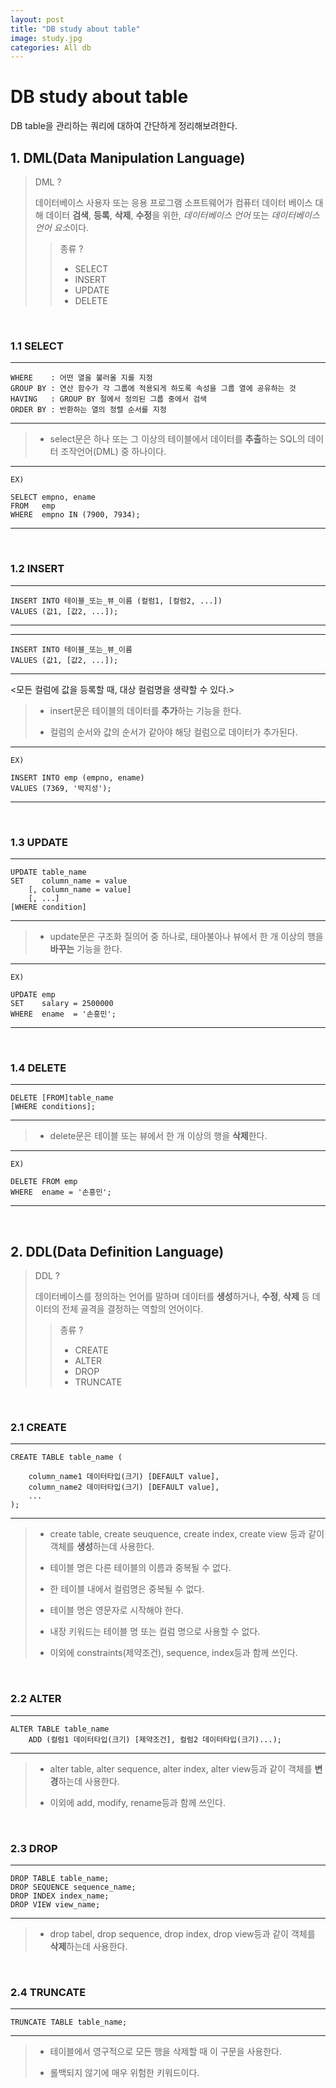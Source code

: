 ```yaml
---  
layout: post  
title: "DB study about table"  
image: study.jpg  
categories: All db
---  
```


# DB study about table  

DB table을 관리하는 쿼리에 대하여 간단하게 정리해보려한다.  

## 1. DML(Data Manipulation Language)  

> DML ?  
> 
> 데이터베이스 사용자 또는 응용 프로그램 소프트웨어가 컴퓨터 데이터 베이스 대해 데이터 **검색**, **등록**, **삭제**, **수정**을 위한, *데이터베이스 언어* 또는 *데이터베이스 언어 요소*이다.  
> 
>> 종류 ?  
>> * SELECT   
>> * INSERT  
>> * UPDATE  
>> * DELETE  

<br/>  

### 1.1 SELECT  

---
```  
WHERE    : 어떤 열을 불러올 지를 지정
GROUP BY : 연산 함수가 각 그룹에 적용되게 하도록 속성을 그룹 열에 공유하는 것
HAVING   : GROUP BY 절에서 정의된 그룹 중에서 검색
ORDER BY : 반환하는 열의 정렬 순서를 지정
```  
---  

> * select문은 하나 또는 그 이상의 테이블에서 데이터를 **추출**하는 SQL의 데이터 조작언어(DML) 중 하나이다.  

---  
```
EX)  

SELECT empno, ename
FROM   emp
WHERE  empno IN (7900, 7934);  
```  
---

<br/>  

### 1.2 INSERT  

---  
```
INSERT INTO 테이블_또는_뷰_이름 (컬럼1, [컬럼2, ...]) 
VALUES (값1, [값2, ...]);
```   
---  

---  
```  
INSERT INTO 테이블_또는_뷰_이름 
VALUES (값1, [값2, ...]);
```  
---  

<모든 컬럼에 값을 등록할 때, 대상 컬럼명을 생략할 수 있다.>  

> * insert문은 테이블의 데이터를 **추가**하는 기능을 한다.  
>   
> * 컬럼의 순서와 값의 순서가 같아야 해당 컬럼으로 데이터가 추가된다.  

---  
```  
EX)  

INSERT INTO emp (empno, ename)
VALUES (7369, '박지성');
```  
---  

<br/>  

### 1.3 UPDATE  

---  
```  
UPDATE table_name 
SET    column_name = value 
    [, column_name = value]
    [, ...]
[WHERE condition]
```  
---  

> * update문은 구조화 질의어 중 하나로, 태아불아나 뷰에서 한 개 이상의 행을 **바꾸는** 기능을 한다.  

---  
```  
EX)  

UPDATE emp
SET    salary = 2500000
WHERE  ename  = '손흥민';
```  
---  

<br/>  

### 1.4 DELETE  

---  
```  
DELETE [FROM]table_name 
[WHERE conditions];
```  
---  

> * delete문은 테이블 또는 뷰에서 한 개 이상의 행을 **삭제**한다.  

---  
```  
EX)  

DELETE FROM emp 
WHERE  ename = '손흥민';
```  
---  

<br/>  

## 2. DDL(Data Definition Language)  

> DDL ?  
> 
> 데이터베이스를 정의하는 언어를 말하며 데이터를 **생성**하거나, **수정**, **삭제** 등 데이터의 전체 골격을 결정하는 역할의 언어이다.  
> 
>> 종류 ?  
>> * CREATE  
>> * ALTER  
>> * DROP  
>> * TRUNCATE  

<br/>  

### 2.1 CREATE  

---  
```  
CREATE TABLE table_name (

    column_name1 데이터타입(크기) [DEFAULT value],
    column_name2 데이터타입(크기) [DEFAULT value],
    ...
);
```  
---  

> * create table, create seuquence, create index, create view 등과 같이 객체를 **생성**하는데 사용한다.  
> 
> * 테이블 명은 다른 테이블의 이름과 중복될 수 없다.  
> 
> * 한 테이블 내에서 컬럼명은 중복될 수 없다.  
> 
> * 테이블 명은 영문자로 시작해야 한다.  
> 
> * 내장 키워드는 테이블 명 또는 컬럼 명으로 사용할 수 없다.
>   
> * 이외에 constraints(제약조건), sequence, index등과 함께 쓰인다.

<br/>  

### 2.2 ALTER  

---  
```
ALTER TABLE table_name 
    ADD (컬럼1 데이터타입(크기) [제약조건], 컬럼2 데이터타입(크기)...);
```  
---  

> * alter table, alter sequence, alter index, alter view등과 같이 객체를 **변경**하는데 사용한다.  
> 
> * 이외에 add, modify, rename등과 함께 쓰인다.

<br/>  

### 2.3 DROP  

---  
```  
DROP TABLE table_name;
DROP SEQUENCE sequence_name;
DROP INDEX index_name;
DROP VIEW view_name;
```  
---  

> * drop tabel, drop sequence, drop index, drop view등과 같이 객체를 **삭제**하는데 사용한다.  

<br/>  

### 2.4 TRUNCATE  

---  
```  
TRUNCATE TABLE table_name;
```  
---  

> * 테이블에서 영구적으로 모든 행을 삭제할 때 이 구문을 사용한다.  
> 
> * 롤백되지 않기에 매우 위험한 키워드이다.  


